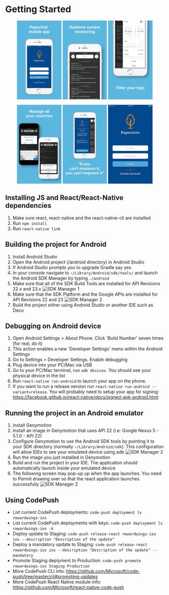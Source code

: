 # Getting Started

<p align="center">
	<img src="https://raw.githubusercontent.com/bberak/papertree/master/assets/0.jpg" height="250" />
  <img src="https://raw.githubusercontent.com/bberak/papertree/master/assets/1.jpg" height="250" />
  <img src="https://raw.githubusercontent.com/bberak/papertree/master/assets/2.jpg" height="250" />
</p>

<p align="center">
  <img src="https://raw.githubusercontent.com/bberak/papertree/master/assets/3.jpg" height="250" />
  <img src="https://raw.githubusercontent.com/bberak/papertree/master/assets/4.jpg" height="250" />
  <img src="https://raw.githubusercontent.com/bberak/papertree/master/assets/login.png" height="250" />
</p>

## Installing JS and React/React-Native dependencies
1. Make sure react, react-native and the react-native-cli are installed
2. Run ```npm install```
3. Run ```react-native link```

## Building the project for Android
1. Install Android Studio
2. Open the Android project (/android directory) in Android Studio
3. If Android Studio prompts you to upgrade Gradle say yes
4. In your console navigate to ```~/Library/Android/sdk/tools/``` and launch the Android SDK Manager by typing ```./android```
5. Make sure that all of the SDK Build Tools are installed for API Revisions 22.x and 23.x
![SDK Manager 1](readme-images/sdkmanager_1.jpg)
6. Make sure that the SDK Platform and the Google APIs are installed for API Revisions 22 and 23
![SDK Manager 2](readme-images/sdkmanager_2.jpg)
7. Build the project either using Android Studio or another IDE such as Deco

## Debugging on Android device
1. Open Android Settings > About Phone. Click 'Build Number' seven times (for real, do it)
2. This action enables a new 'Developer Settings' menu within the Android Settings
3. Go to Settings > Developer Settings. Enable debugging
4. Plug device into your PC/Mac via USB
5. Go to your PC/Mac terminal, run ```adb devices```. You should see your physical device in the list
6. Run ```react-native run-android``` to launch your app on the phone.
7. If you want to run a release version run ```react-native run-android --variant=release```. You will probably need to setup your app for signing: https://facebook.github.io/react-native/docs/signed-apk-android.html

## Running the project in an Android emulator
1. Install Genymotion
2. Install an image in Genymotion that uses API 22 (i.e: Google Nexus 5 - 5.1.0 - API 22)
3. Configure Genymotion to use the Android SDK tools by pointing it to your SDK directory (normally ```~/Library/Android/sdk```). This configuration will allow IDEs to see your emulated device using adb
![SDK Manager 2](readme-images/genymotion_1.jpg)
4. Run the image you just installed in Genymotion
5. Build and run the project in your IDE. The application should automatically launch inside your emulated device
6. The following screen may pop-up up when the app launches. You need to Permit drawing over so that the react application launches successfully
![SDK Manager 2](readme-images/drawover.jpg)

## Using CodePush

- List current CodePush deployments: ```code-push deployment ls rewardwings-ios```
- List current CodePush deployments with keys: ```code-push deployment ls rewardwings-ios -k```
- Deploy update to Staging: ```code-push release-react rewardwings-ios ios --description "Description of the update"```
- Deploy a mandatory update to Staging: ```code-push release-react rewardwings-ios ios --description "Description of the update" --mandatory```
- Promote Staging deplyment to Production: ```code-push promote rewardwings-ios Staging Production```
- More CodePush CLI info: https://github.com/Microsoft/code-push/tree/master/cli#promoting-updates
- More CodePush React Native module info: https://github.com/Microsoft/react-native-code-push